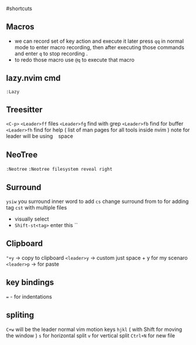 #shortcuts
## Macros
- we can record set of key action and execute it later press `qq` in normal mode to enter macro recording, then after executing those commands and enter `q` to stop recording .
- to redo those macro use `@q` to execute that macro


## lazy.nvim cmd
`:Lazy`


## Treesitter
`<C-p>`
`<Leader>ff` files
`<Leader>fg` find with grep
`<Leader>fb` find for buffer
`<Leader>fh` find for help ( list of man pages for all tools inside nvim )
note for leader will be using ` ` space


## NeoTree
`:Neotree`
`:Neotree filesystem reveal right`


## Surround
`ysiw` you surround inner word to add
`cs` change surround from to
for adding tag 
`cst`
with multiple files
- visually select
- `Shift-st<tag>` enter this
``


## Clipboard
`"+y` -> copy to clipboard
`<leader>y` -> custom just space + y for my scenaro
`<leader>p` -> for paste


## key bindings
`=` - for indentations

## spliting
`C+w` will be the leader
normal vim motion keys `hjkl` ( with Shift for moving the window )
`s` for horizontal split
`v` for vertical split
`Ctrl+N` for new file
